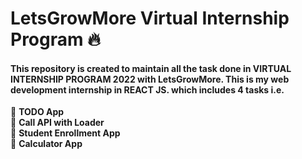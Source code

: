# LetsGrowMore Virtual Internship Program 🔥
#### This repository is created to maintain all the task done in  VIRTUAL INTERNSHIP PROGRAM 2022 with LetsGrowMore. This is my web development internship in REACT JS. which includes 4 tasks i.e.

💁‍ <b>TODO App</b><br>
💁‍ <b>Call API with Loader</b><br>
💁‍ <b>Student Enrollment App</b><br>
💁‍ <b>Calculator App</b><br>



